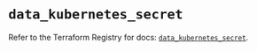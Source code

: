 # `data_kubernetes_secret`

Refer to the Terraform Registry for docs: [`data_kubernetes_secret`](https://registry.terraform.io/providers/hashicorp/kubernetes/2.25.2/docs/data-sources/secret).
